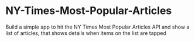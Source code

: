 # NY-Times-Most-Popular-Articles
Build a simple app to hit the NY Times Most Popular Articles API and show a list of articles, that shows details when items on the list are tapped
